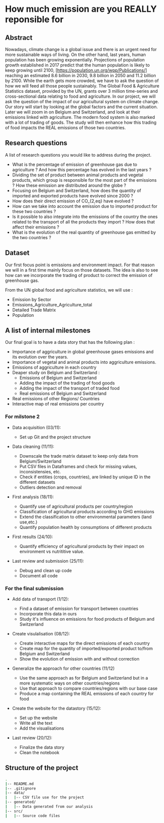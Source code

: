 # How much emission are you REALLY reponsible for

## Abstract

Nowadays, climate change is a global issue and there is an urgent need for more sustainable ways of living. On the other hand, last years, human population has been growing exponentially. Projections of population growth established in 2017 predict that the human population is likely to keep growing until 2100, [https://population.un.org/wpp/Publications/] reaching an estimated 8.6 billion in 2030, 9.8 billion in 2050 and 11.2 billion by 2100. While the earth gets more crowded, we have to ask the question of how we will feed all those people sustainably. The Global Food & Agriculture Statistics dataset, provided by the UN, grants over 3 million time-series and cross-sectional data relating to food and agriculture. In our project, we will ask the question of the impact of our agricultural system on climate change. Our story will start by looking at the global factors and the current situation. Later we will zoom in on Belgium and Switzerland, and look at their emissions linked with agriculture. The modern food system is also marked with a lot of trading of goods. The study will then enhance how this trading of food impacts the REAL emissions of those two countries.

## Research questions
A list of research questions you would like to address during the project.

* What is the percentage of emission of greenhouse gas due to agriculture ? And how this percentage has evolved in the last years ?
* Dividing the set of product between animal products and vegetal products, which group is responsible for the most part of the emissions ? How these emission are distributed around the globe ?
* Focusing on Belgium and Switzerland, how does the quantity of imported and exported products have evolved since 2000 ?
* How does their direct emission of CO_{2,eq} have evolved ?
* How can we take into account the emission due to imported product for these two countries ?
* Is it possible to also integrate into the emissions of the country the ones related to the transport of all the products they import ? How does that affect their emissions ?
* What is the evolution of the real quantity of greenhouse gas emitted by the two countries ?

## Dataset
Our first focus point is emissions and environment impact. For that reason we will in a first time mainly focus on those datasets. The idea is also to see how can we incorporate the trading of product to correct the emission of greenhouse gas.

From the UN global food and agriculture statistics, we will use :
 * Emission by Sector
 * Emissions_Agriculture_Agriculture_total
 * Detailed Trade Matrix
 * Population
 

## A list of internal milestones

Our final goal is to have a data story that has the following plan :
* Importance of aggriculture in global greenhouse gases emissions and its evolution over the years.
* Importance of vegetal and animal products into aggriculture emissions. 
* Emissions of aggriculture in each country
* Deaper study on Belgium and Switzerland :
  * Emissions of Belgium and Switzerland
  * Adding the impact of the trading of food goods
  * Adding the impact of the transport of traded food
  * Real emissions of Belgium and Switzerland
* Real emissions of other Regions/ Countries
* Interactive map of real emissions per country
  

### For milstone 2

* Data acquisition (03/11):
  * Set up Git and the project structure
  
* Data cleaning (11/11):
  * Downscale the trade matrix dataset to keep only data from Belgium/Switzerland
  * Put CSV files in Dataframes and check for missing values, inconsistensies, etc.
  * Check if entities (crops, countries), are linked by unique ID in the different datasets
  * Outliers detection and removal
  
* First analysis (18/11):
  * Quantify use of agricultural products per country/region
  * Classification of agricultural products according to GHG emissions
  * Extend the classification to other environmental parameters (land use,etc.)
  * Quantify population health by consumptions of different products

* First results (24/10):
  * Quantify efficiency of agricultural products by their impact on environment vs nutrititive value.

* Last review and submission (25/11):
  * Debug and clean up code
  * Document all code
  
### For the final submission

* Add data of transport (1/12):
  * Find a dataset of emission for transport between countries
  * Incorporate this data in ours
  * Study it's influence on emissions for food products of Belgium and Switzerland
  
* Create visulalisation (08/12):
  * Create interactive maps for the direct emissions of each country
  * Create map for the quantity of imported/exported product to/from Belgium and Switzerland
  * Show the evolution of emission with and without correction
  
* Generalize the approach for other countries (11/12)
  * Use the same approach as for Belgium and Switzerland but in a more systematic ways on other countries/regions
  * Use that approach to compare countries/regions with our base case
  * Produce a map containing the REAL emissions of each country for food
  
* Create the website for the datastory (15/12):
  * Set up the website
  * Write all the text
  * Add the visualisations
  
* Last review (20/12):
  * Finalize the data story
  * Clean the notebook

## Structure of the project
```bash
.
|-- README.md
|-- .gitignore
|-- data/
|   |-- CSV file use for the project
|-- generated/
|   |-- Data generated from our analysis
|-- src/
|   |-- Source code files
```
